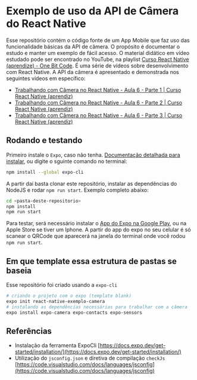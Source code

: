 # Exemplo de uso da API de Câmera do React Native

Esse repositório contém o código fonte de um App Mobile que faz uso das funcionalidade básicas da API de câmera.
O propósito é documentar o estudo e manter um exemplo de fácil acesso.
O material didático em vídeo estudado pode ser encontrado no YouTube, na playlist [Curso React Native (aprendize) - One Bit Code](https://www.youtube.com/playlist?list=PLdDT8if5attEd4sRnZBIkNihR-_tE612_). É uma série de vídeos sobre desenvolvimento com React Native.
A API da câmera é apresentado e demonstrada nos seguintes vídeos em específico:

- [Trabalhando com Câmera no React Native - Aula 6 - Parte 1 | Curso React Native (aprendiz)](https://www.youtube.com/watch?v=99diO-41iWU&list=PLdDT8if5attEd4sRnZBIkNihR-_tE612_&index=14)
- [Trabalhando com Câmera no React Native - Aula 6 - Parte 2 | Curso React Native (aprendiz)](https://www.youtube.com/watch?v=GpMBkYcGlyg&list=PLdDT8if5attEd4sRnZBIkNihR-_tE612_&index=15)
- [Trabalhando com Câmera no React Native - Aula 6 - Parte 3 | Curso React Native (aprendiz)](https://www.youtube.com/watch?v=-OpdQI_eFEc&list=PLdDT8if5attEd4sRnZBIkNihR-_tE612_&index=16)

## Rodando e testando

Primeiro instale o `Expo`, caso não tenha.
[Documentação detalhada para instalar](https://docs.expo.dev/get-started/installation/), ou digite o sguinte comando no terminal:

```bash
npm install --global expo-cli
```

A partir daí basta clonar este repositório, instalar as dependências do NodeJS e rodar `npm run start`.
Exemplo completo abaixo:

```bash
cd <pasta-deste-repositorio>
npm install
npm run start
```

Para testar, será necessário instalar o [App do Expo na Google Play](https://play.google.com/store/apps/details?id=host.exp.exponent&hl=pt_BR&gl=US), ou na Apple Store se tiver um Iphone.
A partir do app do expo no seu celular é só scanear o QRCode que aparecerá na janela do terminal onde você rodou `npm run start`.

## Em que template essa estrutura de pastas se baseia

Esse repositório foi criado usando a `expo-cli`

```bash
# criando o projeto com o expo (template blank)
expo init react-native-exemplo-camera
# instalando as dependências necessárias para trabalhar com a câmera
expo install expo-camera expo-contacts expo-sensors
```

## Referências

- Instalação da ferramenta ExpoCli [https://docs.expo.dev/get-started/installation/](https://docs.expo.dev/get-started/installation/)
- Utilização do `jsconfig.json` e diretiva de compilação `checkJs` [https://code.visualstudio.com/docs/languages/jsconfig](https://code.visualstudio.com/docs/languages/jsconfig)
